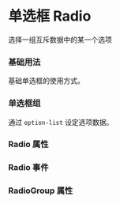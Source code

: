 <script setup lang="ts">
  import props from "../example/radio/props.ts";
  import groupProps from "../example/radio/group-props.ts";
  import events from "../example/radio/events.ts";
</script>

# 单选框 Radio

选择一组互斥数据中的某一个选项

### 基础用法

基础单选框的使用方式。
<demo-block src="example/radio/basic"></demo-block>

### 单选框组

通过 `option-list` 设定选项数据。
<demo-block src="example/radio/group"></demo-block>

### Radio 属性

<table-block type="props" :data="props"></table-block>

### Radio 事件

<table-block type="events" :data="events"></table-block>

### RadioGroup 属性

<table-block type="props" :data="groupProps"></table-block>
